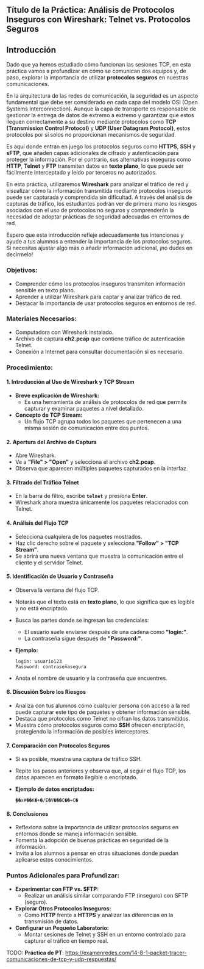 ## **Título de la Práctica:** Análisis de Protocolos Inseguros con Wireshark: Telnet vs. Protocolos Seguros

## Introducción

Dado que ya hemos estudiado cómo funcionan las sesiones TCP, en esta práctica vamos a profundizar en cómo se comunican dos equipos y, de paso, explorar la importancia de utilizar **protocolos seguros** en nuestras comunicaciones.

En la arquitectura de las redes de comunicación, la seguridad es un aspecto fundamental que debe ser considerado en cada capa del modelo OSI (Open Systems Interconnection). Aunque la capa de transporte es responsable de gestionar la entrega de datos de extremo a extremo y garantizar que estos lleguen correctamente a su destino mediante protocolos como **TCP (Transmission Control Protocol)** y **UDP (User Datagram Protocol)**, estos protocolos por sí solos no proporcionan mecanismos de seguridad.

Es aquí donde entran en juego los protocolos seguros como **HTTPS**, **SSH** y **sFTP**, que añaden capas adicionales de cifrado y autenticación para proteger la información. Por el contrario, sus alternativas inseguras como **HTTP**, **Telnet** y **FTP** transmiten datos en **texto plano**, lo que puede ser fácilmente interceptado y leído por terceros no autorizados.

En esta práctica, utilizaremos **Wireshark** para analizar el tráfico de red y visualizar cómo la información transmitida mediante protocolos inseguros puede ser capturada y comprendida sin dificultad. A través del análisis de capturas de tráfico, los estudiantes podrán ver de primera mano los riesgos asociados con el uso de protocolos no seguros y comprenderán la necesidad de adoptar prácticas de seguridad adecuadas en entornos de red.

Espero que esta introducción refleje adecuadamente tus intenciones y ayude a tus alumnos a entender la importancia de los protocolos seguros. Si necesitas ajustar algo más o añadir información adicional, ¡no dudes en decírmelo!

### **Objetivos:**

- Comprender cómo los protocolos inseguros transmiten información sensible en texto plano.
- Aprender a utilizar Wireshark para captar y analizar tráfico de red.
- Destacar la importancia de usar protocolos seguros en entornos de red.

### **Materiales Necesarios:**

- Computadora con Wireshark instalado.
- Archivo de captura **ch2.pcap** que contiene tráfico de autenticación Telnet.
- Conexión a Internet para consultar documentación si es necesario.

### **Procedimiento:**

#### **1. Introducción al Uso de Wireshark y TCP Stream**

- **Breve explicación de Wireshark:**
  - Es una herramienta de análisis de protocolos de red que permite capturar y examinar paquetes a nivel detallado.
- **Concepto de TCP Stream:**
  - Un flujo TCP agrupa todos los paquetes que pertenecen a una misma sesión de comunicación entre dos puntos.

#### **2. Apertura del Archivo de Captura**

- Abre Wireshark.
- Ve a **"File" > "Open"** y selecciona el archivo **ch2.pcap**.
- Observa que aparecen múltiples paquetes capturados en la interfaz.

#### **3. Filtrado del Tráfico Telnet**

- En la barra de filtro, escribe **`telnet`** y presiona **Enter**.
- Wireshark ahora muestra únicamente los paquetes relacionados con Telnet.

#### **4. Análisis del Flujo TCP**

- Selecciona cualquiera de los paquetes mostrados.
- Haz clic derecho sobre el paquete y selecciona **"Follow" > "TCP Stream"**.
- Se abrirá una nueva ventana que muestra la comunicación entre el cliente y el servidor Telnet.

#### **5. Identificación de Usuario y Contraseña**

- Observa la ventana del flujo TCP.
- Notarás que el texto está en **texto plano**, lo que significa que es legible y no está encriptado.
- Busca las partes donde se ingresan las credenciales:
  - El usuario suele enviarse después de una cadena como **"login:"**.
  - La contraseña sigue después de **"Password:"**.
- **Ejemplo:**

  ```
  login: usuario123
  Password: contraseñasegura
  ```

- Anota el nombre de usuario y la contraseña que encuentres.

#### **6. Discusión Sobre los Riesgos**

- Analiza con tus alumnos cómo cualquier persona con acceso a la red puede capturar este tipo de paquetes y obtener información sensible.
- Destaca que protocolos como Telnet no cifran los datos transmitidos.
- Muestra cómo protocolos seguros como **SSH** ofrecen encriptación, protegiendo la información de posibles interceptores.

#### **7. Comparación con Protocolos Seguros**

- Si es posible, muestra una captura de tráfico SSH.
- Repite los pasos anteriores y observa que, al seguir el flujo TCP, los datos aparecen en formato ilegible o encriptado.
- **Ejemplo de datos encriptados:**

  ```
  ̧��x#��K�+�/E�V���C��=C�
  ```

#### **8. Conclusiones**

- Reflexiona sobre la importancia de utilizar protocolos seguros en entornos donde se maneja información sensible.
- Fomenta la adopción de buenas prácticas en seguridad de la información.
- Invita a los alumnos a pensar en otras situaciones donde puedan aplicarse estos conocimientos.

### **Puntos Adicionales para Profundizar:**

- **Experimentar con FTP vs. SFTP:**
  - Realizar un análisis similar comparando FTP (inseguro) con SFTP (seguro).
- **Explorar Otros Protocolos Inseguros:**
  - Como **HTTP** frente a **HTTPS** y analizar las diferencias en la transmisión de datos.
- **Configurar un Pequeño Laboratorio:**
  - Montar sesiones de Telnet y SSH en un entorno controlado para capturar el tráfico en tiempo real.

TODO: **Práctica de PT**: https://examenredes.com/14-8-1-packet-tracer-comunicaciones-de-tcp-y-udp-respuestas/ 
